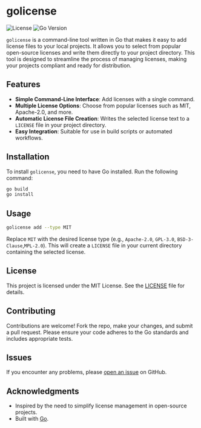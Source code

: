 # golicense

![License](https://img.shields.io/badge/license-MIT-blue.svg)
![Go Version](https://img.shields.io/badge/go-1.16%2B-blue.svg)

`golicense` is a command-line tool written in Go that makes it easy to add license files to your local projects. It allows you to select from popular open-source licenses and write them directly to your project directory. This tool is designed to streamline the process of managing licenses, making your projects compliant and ready for distribution.

## Features

- **Simple Command-Line Interface**: Add licenses with a single command.
- **Multiple License Options**: Choose from popular licenses such as MIT, Apache-2.0, and more.
- **Automatic License File Creation**: Writes the selected license text to a `LICENSE` file in your project directory.
- **Easy Integration**: Suitable for use in build scripts or automated workflows.

## Installation

To install `golicense`, you need to have Go installed. Run the following command:

```bash
go build
go install
```

## Usage

```bash
golicense add --type MIT
```

Replace `MIT` with the desired license type (e.g., `Apache-2.0`, `GPL-3.0`, `BSD-3-Clause`,`MPL-2.0`). This will create a `LICENSE` file in your current directory containing the selected license.

## License

This project is licensed under the MIT License. See the [LICENSE](./LICENSE) file for details.

## Contributing

Contributions are welcome! Fork the repo, make your changes, and submit a pull request. Please ensure your code adheres to the Go standards and includes appropriate tests.

## Issues

If you encounter any problems, please [open an issue](https://github.com/abhigyan-mohanta/golicense/issues) on GitHub.

## Acknowledgments

- Inspired by the need to simplify license management in open-source projects.
- Built with [Go](https://golang.org/).
